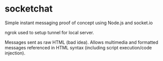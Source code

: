 # socketchat

Simple instant messaging proof of concept using Node.js and socket.io

ngrok used to setup tunnel for local server.

Messages sent as raw HTML (bad idea). Allows multimedia and formatted messages referenced in HTML syntax (including script execution/code injection).

